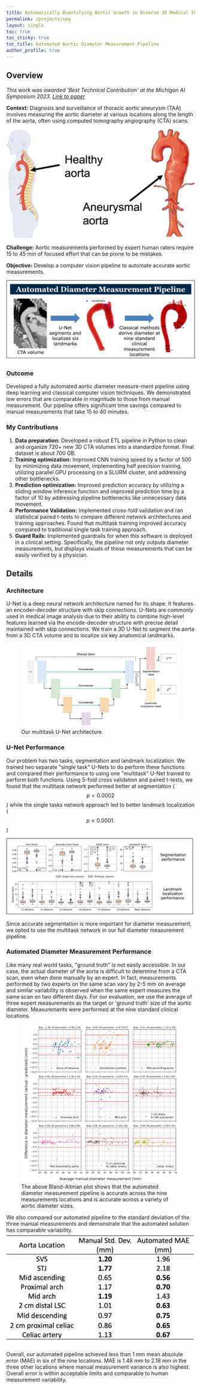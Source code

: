 ```yaml
---
title: Automatically Quantifying Aortic Growth in Diverse 3D Medical Images
permalink: /projects/seg
layout: single
toc: true
toc_sticky: true
toc_title: Automated Aortic Diameter Measurement Pipeline
author_profile: true
---
```

## Overview
*This work was awarded 'Best Technical Contribution' at the Michigan AI Symposium 2023. [Link to paper](https://www.spiedigitallibrary.org/journals/journal-of-medical-imaging/volume-10/issue-5/051810/Fully-automated-pipeline-for-measurement-of-the-thoracic-aorta-using/10.1117/1.JMI.10.5.051810.short)*

**Context:**  Diagnosis and surveillance of thoracic aortic aneurysm (TAA) involves measuring the aortic diameter at various locations along the length of the aorta, often using computed tomography angiography (CTA) scans.

<img src="/assets/images/seg/healthy-vs-non-healthy-aorta.png" class="center three_four_width" />

**Challenge:** Aortic measurements performed by expert human raters require 15 to 45 min of focused effort that can be prone to be mistakes.

**Objective:**  Develop a computer vision pipeline to automate accurate aortic measurements.

<img src="/assets/images/seg/pipeline3.png" class="center full_width" />

### Outcome
Developed a fully automated aortic diameter measure-ment pipeline using deep learning and classical computer vision techniques. We demonstrated low errors that are comparable in magnitude to those from manual measurement. Our pipeline offers significant time savings compared to manual measurements that take 15 to 40 minutes.  

### My Contributions
1. **Data preparation:** Developed a robust ETL pipeline in Python to clean and organize 720+ new 3D CTA volumes into a standardize format.  Final dataset is about 700 GB.
2. **Training optimization:** Improved CNN training speed by a factor of 500 by minimizing data movement, implementing half precision training, utilizing parallel GPU processing on a SLURM cluster, and addressing other bottlenecks.
3. **Prediction optimization:** Improved prediction accuracy by utilizing a sliding window inference function and improved prediction time by a factor of 10 by addressing pipeline bottlenecks like unnecessary data movement.
4. **Performance Validation:** Implemented cross-fold validation and ran statistical paired t-tests to compare different network architectures and training approaches. Found that multitask training improved accuracy compared to traditional single task training approach.
5. **Guard Rails:** Implemented guardrails for when this software is deployed in a clinical setting. Specifically, the pipeline not only outputs diameter measurements, but displays visuals of those measurements that can be easily verified by a physician.

## Details
### Architecture
U-Net is a deep neural network architecture named for its shape. It features an encoder-decoder structure with skip connections. U-Nets are commonly used in medical image analysis due to their ability to combine high-level features learned via the encode-decoder structure with precise detail maintained with skip connections. We train a 3D U-Net to segment the aorta from a 3D CTA volume and to localize six key anatomical landmarks.

<figure>
    <img src="/assets/images/seg/architecture.png" class="center full_width bordered_image" />
    <figcaption>
    Our multitask U-Net architecture.
    </figcaption>
</figure>

### U-Net Performance
Our problem has two tasks, segmentation and landmark localization. We trained two separate "single task" U-Nets to do perform these functions and compared their performance to using one "multitask" U-Net trained to perform both functions. Using 5-fold cross validation and paired t-tests, we found that the multitask network performed better at segmentation ($$p<0.0002$$) while the single tasks network approach led to better landmark localization ($$p<0.0001.$$)

<img src="/assets/images/seg/unet-performance.png" class="center" />

Since accurate segmentation is more important for diameter measurement, we opted to use the multitask network in our full diameter measurement pipeline.

### Automated Diameter Measurement Performance
 Like many real world tasks, "ground truth" is not easily accessible. In our case, the actual diameter of the aorta is difficult to determine from a CTA scan, even when done manually by an expert. In fact, measurements performed by two experts on the same scan vary by 2-5 mm on average and similar variability is observed when the same expert measures the same scan on two different days. For our evaluation, we use the average of three expert measurements as the target or 'ground truth' size of the aortic diameter. Measurements were performed at the nine standard clinical locations.

<figure>
    <img src="/assets/images/seg/diameter_performance.png" class="center full_width bordered_image" />
    <figcaption>The above Bland-Altman plot shows that the automated diameter measurement pipeline is accurate across the nine measurements locations and is accurate across a variety of aortic diameter sizes.</figcaption>   
</figure>
We also compared our automated pipeline to the standard deviation of the three manual measurements and demonstrate that the automated solution has comparable variability.

<img src="/assets/images/seg/diameter_table.png" class="center table" />

Overall, our automated pipeline achieved less than 1 mm mean absolute error (MAE) in six of the nine locations. MAE is 1.48 mm to 2.18 mm in the three other locations where manual measurement variance is also highest. Overall error is within acceptable limits and comparable to human measurement variability.  
